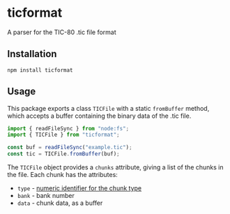 # ticformat

A parser for the TIC-80 .tic file format

## Installation

```
npm install ticformat
```

## Usage

This package exports a class `TICFile` with a static `fromBuffer` method, which accepts a buffer containing the binary data of the .tic file.

```javascript
import { readFileSync } from "node:fs";
import { TICFile } from "ticformat";

const buf = readFileSync("example.tic");
const tic = TICFile.fromBuffer(buf);
```

The `TICFile` object provides a `chunks` attribute, giving a list of the chunks in the file. Each chunk has the attributes:

* `type` - [numeric identifier for the chunk type](https://github.com/nesbox/TIC-80/wiki/.tic-File-Format#chunk-types)
* `bank` - bank number
* `data` - chunk data, as a buffer
